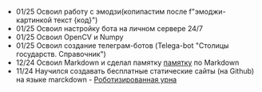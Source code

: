 + 01/25 Освоил работу с эмодзи(копипастим после f"эмоджи-картинкой текст {код}")  
+ 01/25 Освоил настройку бота на личном сервере 24/7
+ 01/25 Освоил OpenCV и Numpy
+ 01/25 Освоил создание телеграм-ботов (Telega-bot "Столицы государств. Справочник")
+ 12/24 Освоил Markdown и сделал памятку [памятку](https://leorodx.github.io/Markdown/) по Markdown
+ 11/24 Научился создавать бесплатные статические сайты (на Github) на языке marckdown - [Роботизированная урна](https://leorodx.github.io/RoboUrn)
